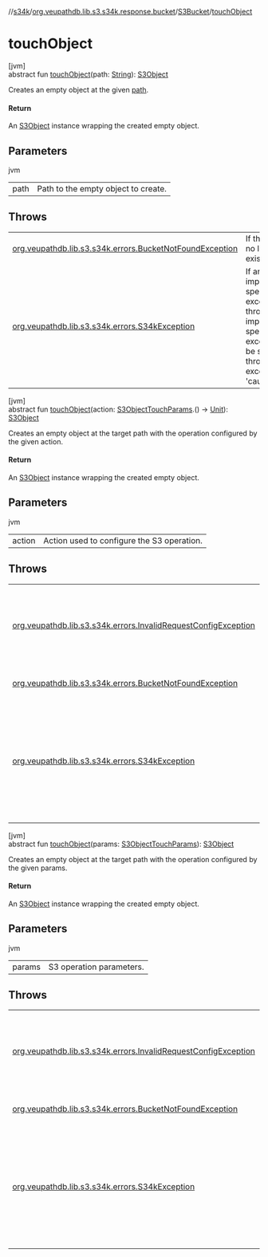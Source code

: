 //[s34k](../../../index.md)/[org.veupathdb.lib.s3.s34k.response.bucket](../index.md)/[S3Bucket](index.md)/[touchObject](touch-object.md)

# touchObject

[jvm]\
abstract fun [touchObject](touch-object.md)(path: [String](https://kotlinlang.org/api/latest/jvm/stdlib/kotlin/-string/index.html)): [S3Object](../../org.veupathdb.lib.s3.s34k.response.object/-s3-object/index.md)

Creates an empty object at the given [path](touch-object.md).

#### Return

An [S3Object](../../org.veupathdb.lib.s3.s34k.response.object/-s3-object/index.md) instance wrapping the created empty object.

## Parameters

jvm

| | |
|---|---|
| path | Path to the empty object to create. |

## Throws

| | |
|---|---|
| [org.veupathdb.lib.s3.s34k.errors.BucketNotFoundException](../../org.veupathdb.lib.s3.s34k.errors/-bucket-not-found-exception/index.md) | If this bucket no longer exists. |
| [org.veupathdb.lib.s3.s34k.errors.S34kException](../../org.veupathdb.lib.s3.s34k.errors/-s34k-exception/index.md) | If an implementation specific exception is thrown. The implementation specific exception will be set to the thrown exception's 'cause' value. |

[jvm]\
abstract fun [touchObject](touch-object.md)(action: [S3ObjectTouchParams](../../org.veupathdb.lib.s3.s34k.requests.object/-s3-object-touch-params/index.md).() -&gt; [Unit](https://kotlinlang.org/api/latest/jvm/stdlib/kotlin/-unit/index.html)): [S3Object](../../org.veupathdb.lib.s3.s34k.response.object/-s3-object/index.md)

Creates an empty object at the target path with the operation configured by the given action.

#### Return

An [S3Object](../../org.veupathdb.lib.s3.s34k.response.object/-s3-object/index.md) instance wrapping the created empty object.

## Parameters

jvm

| | |
|---|---|
| action | Action used to configure the S3 operation. |

## Throws

| | |
|---|---|
| [org.veupathdb.lib.s3.s34k.errors.InvalidRequestConfigException](../../org.veupathdb.lib.s3.s34k.errors/-invalid-request-config-exception/index.md) | If the S3 operation parameters are missing required fields or otherwise incorrectly configured. |
| [org.veupathdb.lib.s3.s34k.errors.BucketNotFoundException](../../org.veupathdb.lib.s3.s34k.errors/-bucket-not-found-exception/index.md) | If this bucket no longer exists. |
| [org.veupathdb.lib.s3.s34k.errors.S34kException](../../org.veupathdb.lib.s3.s34k.errors/-s34k-exception/index.md) | If an implementation specific exception is thrown. The implementation specific exception will be set to the thrown exception's 'cause' value. |

[jvm]\
abstract fun [touchObject](touch-object.md)(params: [S3ObjectTouchParams](../../org.veupathdb.lib.s3.s34k.requests.object/-s3-object-touch-params/index.md)): [S3Object](../../org.veupathdb.lib.s3.s34k.response.object/-s3-object/index.md)

Creates an empty object at the target path with the operation configured by the given params.

#### Return

An [S3Object](../../org.veupathdb.lib.s3.s34k.response.object/-s3-object/index.md) instance wrapping the created empty object.

## Parameters

jvm

| | |
|---|---|
| params | S3 operation parameters. |

## Throws

| | |
|---|---|
| [org.veupathdb.lib.s3.s34k.errors.InvalidRequestConfigException](../../org.veupathdb.lib.s3.s34k.errors/-invalid-request-config-exception/index.md) | If the S3 operation parameters are missing required fields or otherwise incorrectly configured. |
| [org.veupathdb.lib.s3.s34k.errors.BucketNotFoundException](../../org.veupathdb.lib.s3.s34k.errors/-bucket-not-found-exception/index.md) | If this bucket no longer exists. |
| [org.veupathdb.lib.s3.s34k.errors.S34kException](../../org.veupathdb.lib.s3.s34k.errors/-s34k-exception/index.md) | If an implementation specific exception is thrown. The implementation specific exception will be set to the thrown exception's 'cause' value. |
